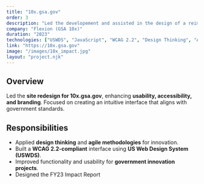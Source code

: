 ```yaml
---
title: "10x.gsa.gov"
order: 3
description: "Led the developement and assisted in the design of a reimagined 10x.gsa.gov, a platform for federal innovation funding, improving usability, accessibility, and information flow. Applied design thinking & agile methodologies to revamp the site while maintaining USWDS consistency and meeting WCAG 2.2 standards."
company: "Flexion (GSA 10x)"
duration: "2023"
technologies: ["USWDS", "JavaScript", "WCAG 2.2", "Design Thinking", "Accessibility"]
link: "https://10x.gsa.gov"
image: "/images/10x_impact.jpg"
layout: "project.njk"
---
```


## Overview
Led the **site redesign for 10x.gsa.gov**, enhancing **usability, accessibility, and branding**. Focused on creating an intuitive interface that aligns with government standards.

## Responsibilities
- Applied **design thinking** and **agile methodologies** for innovation.
- Built a **WCAG 2.2-compliant** interface using **US Web Design System (USWDS)**.
- Improved functionality and usability for **government innovation projects**.
- Designed the FY23 Impact Report

<!-- ## Screenshots
![10x.gsa.gov Screenshot](/images/10x-gsa-screenshot.jpg)

[View Project](https://10x.gsa.gov) -->